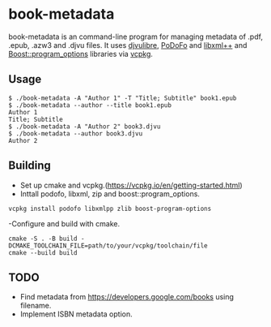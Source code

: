 # book-metadata

book-metadata is an command-line program for managing metadata of .pdf, .epub, .azw3 and .djvu files. It uses [djvulibre](http://djvu.sourceforge.net/), [PoDoFo](http://podofo.sourceforge.net/) and [libxml++](https://developer-old.gnome.org/libxml++-tutorial/5.0/) and [Boost::program_options]() libraries via [vcpkg](https://vcpkg.io/en/index.html).

## Usage
```
$ ./book-metadata -A "Author 1" -T "Title; Subtitle" book1.epub 
$ ./book-metadata --author --title book1.epub 
Author 1
Title; Subtitle
$ ./book-metadata -A "Author 2" book3.djvu 
$ ./book-metadata --author book3.djvu 
Author 2
```
## Building 


- Set up cmake and vcpkg.(https://vcpkg.io/en/getting-started.html)
- Inttall podofo, libxml, zip and boost::program_options.

```
vcpkg install podofo libxmlpp zlib boost-program-options
```
-Configure and build with cmake.
```
cmake -S . -B build -DCMAKE_TOOLCHAIN_FILE=path/to/your/vcpkg/toolchain/file
cmake --build build
```

## TODO
- Find metadata from https://developers.google.com/books using filename.
- Implement ISBN metadata option.
